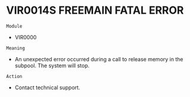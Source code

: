# VIR0014S FREEMAIN FATAL ERROR

`Module`
- VIR0000

`Meaning`
- An unexpected error occurred during a call to release memory in the subpool. The system will stop.

`Action`
- Contact technical support.
